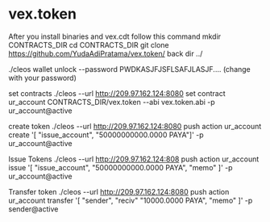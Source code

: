 # vex.token
After you install binaries and vex.cdt
follow this command
mkdir CONTRACTS_DIR
cd CONTRACTS_DIR
git clone https://github.com/YudaAdiPratama/vex.token/
back dir ../

./cleos wallet unlock --password PWDKASJFJSFLSAFJLASJF.... (change with your password)

set contracts
./cleos --url http://209.97.162.124:8080 set contract ur_account CONTRACTS_DIR/vex.token --abi vex.token.abi -p ur_account@active

create token
./cleos --url http://209.97.162.124:8080 push action ur_account create '[ "issue_account", "50000000000.0000 PAYA"]' -p ur_account@active

Issue Tokens
./cleos --url http://209.97.162.124:808 push action ur_account issue '[ "issue_account", "50000000000.0000 PAYA", "memo" ]' -p ur_account@active

Transfer token
./cleos --url http://209.97.162.124:8080 push action ur_account transfer '[ "sender", "reciv" "10000.0000 PAYA", "memo" ]' -p sender@active
